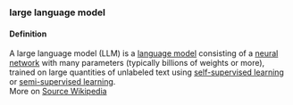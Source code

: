 ### large language model

<h4>Definition</h4><p>A large language model (LLM) is a <a href="https://en.wikipedia.org/wiki/Language_model">language model</a> consisting of a <a href="https://en.wikipedia.org/wiki/Artificial_neural_network">neural network</a> with many parameters (typically billions of weights or more), trained on large quantities of unlabeled text using <a href="https://en.wikipedia.org/wiki/Self-supervised_learning">self-supervised learning</a> or <a href="https://en.wikipedia.org/wiki/Semi-supervised_learning">semi-supervised learning</a>.<br>More on <a href="https://en.wikipedia.org/wiki/Large_language_model">Source Wikipedia</a></p>